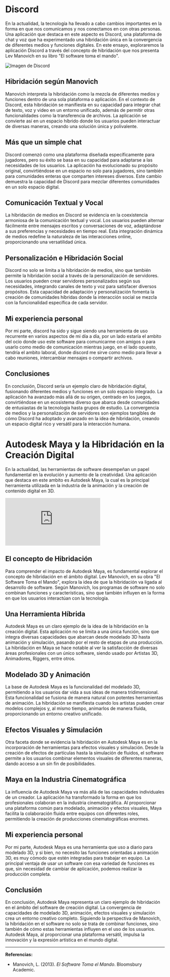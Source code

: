 # Discord

En la actualidad, la tecnología ha llevado a cabo cambios importantes en la forma en que nos comunicamos y nos conectamos en con otras personas. Una aplicación que destaca en este aspecto es Discord, una plataforma de chat y voz que ha experimentado una hibridación única en la convergencia de diferentes medios y funciones digitales. En este ensayo, exploraremos la aplicación Discord a través del concepto de hibridación que nos presenta Lev Manovich en su libro "El software toma el mando".

![Imagen de Discord](https://lincsbikers.co.uk/wp-content/uploads/2018/02/discord-image.png)

## Hibridación según Manovich

Manovich interpreta la hibridación como la mezcla de diferentes medios y funciones dentro de una sola plataforma o aplicación. En el contexto de Discord, esta hibridación se manifiesta en su capacidad para integrar chat de texto, voz y video en un entorno unificado, además de permitir otras funcionalidades como la transferencia de archivos. La aplicación se convierte así en un espacio híbrido donde los usuarios pueden interactuar de diversas maneras, creando una solución única y polivalente.

## Más que un simple chat

Discord comenzó como una plataforma diseñada específicamente para jugadores, pero su éxito se basa en su capacidad para adaptarse a las necesidades de los usuarios. La aplicación ha evolucionado su propósito original, convirtiéndose en un espacio no solo para jugadores, sino también para comunidades enteras que comparten intereses diversos. Este cambio demuestra la capacidad de Discord para mezclar diferentes comunidades en un solo espacio digital.

## Comunicación Textual y Vocal

La hibridación de medios en Discord se evidencia en la coexistencia armoniosa de la comunicación textual y vocal. Los usuarios pueden alternar fácilmente entre mensajes escritos y conversaciones de voz, adaptándose a sus preferencias y necesidades en tiempo real. Esta integración dinámica de medios redefine la naturaleza de las interacciones online, proporcionando una versatilidad única.

## Personalización e Hibridación Social

Discord no solo se limita a la hibridación de medios, sino que también permite la hibridación social a través de la personalización de servidores. Los usuarios pueden crear servidores personalizados según sus necesidades, integrando canales de texto y voz para satisfacer diversos propósitos. Esta capacidad de adaptación y personalización fomenta la creación de comunidades híbridas donde la interacción social se mezcla con la funcionalidad específica de cada servidor.

## Mi experiencia personal

Por mi parte, discord ha sido y sigue siendo una herramienta de uso recurrente en varios aspectos de mi día a día, por un lado estaría el ambito del ocio donde uso este software para comunicarme con amigos o para usarlo como medio de comunicación mientras juego, en el lado opuesto, tendría el ambito laboral, donde discord me sirve como medio para llevar a cabo reuniones, intercambiar mensajes o compartir archivos.

## Conclusiones

En conclusión, Discord sería un ejemplo claro de hibridación digital, fusionando diferentes medios y funciones en un solo espacio integrado. La aplicación ha avanzado más allá de su origen, centrado en los juegos, convirtiéndose en un ecosistema diverso que abarca desde comunidades de entusiastas de la tecnología hasta grupos de estudio. La convergencia de medios y la personalización de servidores son ejemplos tangibles de cómo Discord ha adoptado y avanzado en la idea de hibridación, creando un espacio digital rico y versátil para la interacción humana.

# Autodesk Maya y la Hibridación en la Creación Digital

En la actualidad, las herramientas de software desempeñan un papel fundamental en la evolución y aumento de la creatividad. Una aplicación que destaca en este ambito es Autodesk Maya, la cual es la principal herramienta utilizada en la industria de la animación y la creación de contenido digital en 3D.

![Imagen de la interfaz de Autodesk Maya](https://www.levelup.com/core/scripts/image_proxy.php?img=https://i.ytimg.com/vi/GKOHdUmW4d4/maxresdefault.jpg)

## El concepto de Hibridación

Para comprender el impacto de Autodesk Maya, es fundamental explorar el concepto de hibridación en el ámbito digital. Lev Manovich, en su obra "El Software Toma el Mando", explora la idea de que la hibridación va ligada al desarrollo de software. Según Manovich, los programas de software no solo combinan funciones y características, sino que también influyen en la forma en que los usuarios interactúan con la tecnología.

## Una Herramienta Híbrida

Autodesk Maya es un claro ejemplo de la idea de la hibridación en la creación digital. Esta aplicación no se limita a una única función, sino que integra diversas capacidades que abarcan desde modelado 3D hasta animación y simulación, pasando por el resto de etapas de una producción. La hibridación en Maya se hace notable al ver la satisfacción de diversas áreas profesionales con un único software, siendo usado por Artistas 3D, Animadores, Riggers, entre otros.

## Modelado 3D y Animación

La base de Autodesk Maya es la funcionalidad del modelado 3D, permitiendo a los usuarios dar vida a sus ideas de manera tridimensional. Esta funcionalidad se fusiona de manera natural con potentes herramientas de animación. La hibridación se manifiesta cuando los artistas pueden crear modelos complejos y, al mismo tiempo, animarlos de manera fluida, proporcionando un entorno creativo unificado.

## Efectos Visuales y Simulación

Otra faceta donde se evidencia la hibridación en Autodesk Maya es en la incorporación de herramientas para efectos visuales y simulación. Desde la creación de efectos de partículas hasta la simulación de fluidos, el software permite a los usuarios combinar elementos visuales de diferentes maneras, dando acceso a un sin fin de posibilidades.

## Maya en la Industria Cinematográfica

La influencia de Autodesk Maya va más allá de las capacidades individuales de un creador. La aplicación ha transformado la forma en que los profesionales colaboran en la industria cinematográfica. Al proporcionar una plataforma común para modelado, animación y efectos visuales, Maya facilita la colaboración fluida entre equipos con diferentes roles, permitiendo la creación de producciones cinematográficas enormes.

## Mi experiencia personal

Por mi parte, Autodesk Maya es una herramienta que uso a diario para modelado 3D, y si bien, no necesito las funciones orientadas a animación 3D, es muy cómodo que estén integradas para trabajar en equipo. La principal ventaja de usar un software con esa variedad de funciones es que, sin necesidad de cambiar de aplicación, podemos realizar la producción completa.

## Conclusión

En conclusión, Autodesk Maya representa un claro ejemplo de hibridación en el ámbito del software de creación digital. La convergencia de capacidades de modelado 3D, animación, efectos visuales y simulación crea un entorno creativo completo. Siguiendo la perspectiva de Manovich, la hibridación en el software no solo se trata de combinar funciones, sino también de cómo estas herramientas influyen en el uso de los usuarios. Autodesk Maya, al proporcionar una plataforma versátil, impulsa la innovación y la expresión artística en el mundo digital.

---

**Referencias:**
- Manovich, L. (2013). *El Software Toma el Mando*. Bloomsbury Academic.

